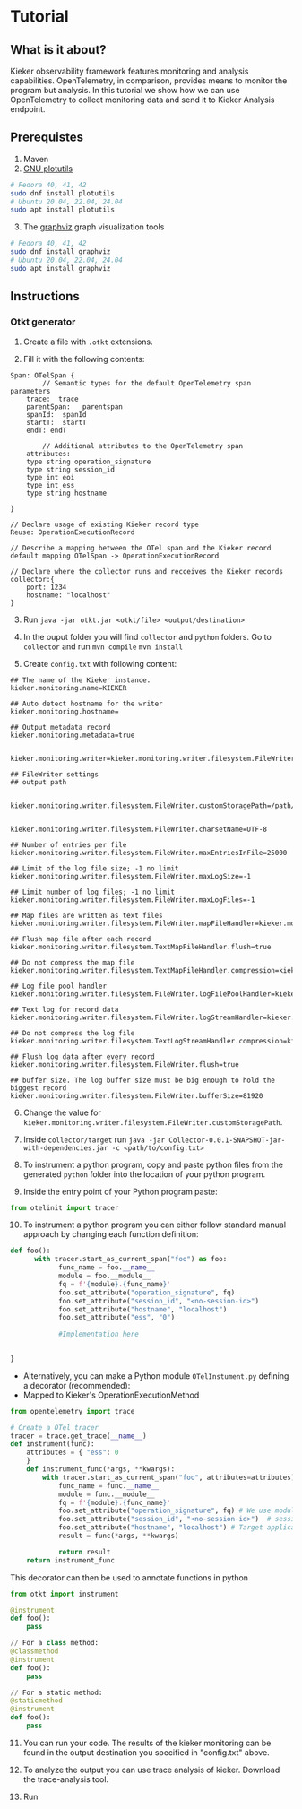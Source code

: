 # Tutorial

## What is it about?

Kieker observability framework features monitoring and analysis capabilities.
OpenTelemetry, in comparison, provides means to monitor the program but analysis.
In this tutorial we show how we can use OpenTelemetry to collect monitoring data and send it to Kieker Analysis endpoint.

## Prerequistes

1. Maven
2. [GNU plotutils](http://www.gnu.org/software/plotutils/)
```bash
# Fedora 40, 41, 42
sudo dnf install plotutils
# Ubuntu 20.04, 22.04, 24.04
sudo apt install plotutils
```
3. The [graphviz](http://www.graphviz.org/) graph visualization tools
```bash
# Fedora 40, 41, 42
sudo dnf install graphviz
# Ubuntu 20.04, 22.04, 24.04
sudo apt install graphviz
```

## Instructions

### Otkt generator

1. Create a file with `.otkt` extensions.

2. Fill it with the following contents:

``` 
Span: OTelSpan {
        // Semantic types for the default OpenTelemetry span parameters
	trace:  trace
	parentSpan:   parentspan
	spanId:  spanId
	startT:  startT
	endT: endT

        // Additional attributes to the OpenTelemetry span
	attributes:
	type string operation_signature
	type string session_id
	type int eoi
	type int ess
	type string hostname

}	

// Declare usage of existing Kieker record type
Reuse: OperationExecutionRecord

// Describe a mapping between the OTel span and the Kieker record
default mapping OTelSpan -> OperationExecutionRecord

// Declare where the collector runs and recceives the Kieker records
collector:{
	port: 1234
	hostname: "localhost"
}

```

3. Run `java -jar otkt.jar <otkt/file> <output/destination>`

4. In the ouput folder you will find `collector` and `python` folders.
Go to `collector` and run `mvn compile` `mvn install`

5. Create `config.txt` with following content:

``` 
## The name of the Kieker instance.
kieker.monitoring.name=KIEKER

## Auto detect hostname for the writer
kieker.monitoring.hostname=

## Output metadata record
kieker.monitoring.metadata=true


kieker.monitoring.writer=kieker.monitoring.writer.filesystem.FileWriter

## FileWriter settings
## output path


kieker.monitoring.writer.filesystem.FileWriter.customStoragePath=/path/to/kieker/ouput


kieker.monitoring.writer.filesystem.FileWriter.charsetName=UTF-8

## Number of entries per file
kieker.monitoring.writer.filesystem.FileWriter.maxEntriesInFile=25000

## Limit of the log file size; -1 no limit
kieker.monitoring.writer.filesystem.FileWriter.maxLogSize=-1

## Limit number of log files; -1 no limit
kieker.monitoring.writer.filesystem.FileWriter.maxLogFiles=-1

## Map files are written as text files
kieker.monitoring.writer.filesystem.FileWriter.mapFileHandler=kieker.monitoring.writer.filesystem.TextMapFileHandler

## Flush map file after each record
kieker.monitoring.writer.filesystem.TextMapFileHandler.flush=true

## Do not compress the map file
kieker.monitoring.writer.filesystem.TextMapFileHandler.compression=kieker.monitoring.writer.compression.NoneCompressionFilter

## Log file pool handler
kieker.monitoring.writer.filesystem.FileWriter.logFilePoolHandler=kieker.monitoring.writer.filesystem.RotatingLogFilePoolHandler

## Text log for record data
kieker.monitoring.writer.filesystem.FileWriter.logStreamHandler=kieker.monitoring.writer.filesystem.TextLogStreamHandler

## Do not compress the log file
kieker.monitoring.writer.filesystem.TextLogStreamHandler.compression=kieker.monitoring.writer.compression.NoneCompressionFilter

## Flush log data after every record
kieker.monitoring.writer.filesystem.FileWriter.flush=true

## buffer size. The log buffer size must be big enough to hold the biggest record
kieker.monitoring.writer.filesystem.FileWriter.bufferSize=81920 

```

6. Change the value for `kieker.monitoring.writer.filesystem.FileWriter.customStoragePath`.

7. Inside `collector/target` run `java -jar Collector-0.0.1-SNAPSHOT-jar-with-dependencies.jar -c <path/to/config.txt>`

8. To instrument a python program, copy and paste python files from the generated `python` folder into the location of your python program.

9. Inside the entry point of your Python program paste:

```python
from otelinit import tracer
```

10. To instrument a python program you can either follow standard manual approach by changing each function definition:

```python
def foo():
      with tracer.start_as_current_span("foo") as foo:
            func_name = foo.__name__
            module = foo.__module__
            fq = f'{module}.{func_name}'
            foo.set_attribute("operation_signature", fq)
            foo.set_attribute("session_id", "<no-session-id>")
            foo.set_attribute("hostname", "localhost")
            foo.set_attribute("ess", "0")
            
            #Implementation here

    
}
```

* Alternatively, you can make a Python module `OTelInstument.py` defining a decorator (recommended):
* Mapped to Kieker's OperationExecutionMethod
```python
from opentelemetry import trace

# Create a OTel tracer
tracer = trace.get_trace(__name__)
def instrument(func):
    attributes = { "ess": 0
    }
    def instrument_func(*args, **kwargs):
        with tracer.start_as_current_span("foo", attributes=attributes) as foo:
            func_name = func.__name__
            module = func.__module__
            fq = f'{module}.{func_name}'
            foo.set_attribute("operation_signature", fq) # We use module.func_name of Python program mapped as Java's fully qualified signature
            foo.set_attribute("session_id", "<no-session-id>")  # session_id is only relevant with Kieker agent on Java applications
            foo.set_attribute("hostname", "localhost") # Target application should provide hostname.
            result = func(*args, **kwargs)

            return result
    return instrument_func
```
This decorator can then be used to annotate functions in python
```python
from otkt import instrument

@instrument
def foo():
    pass

// For a class method:
@classmethod
@instrument
def foo():
    pass

// For a static method:
@staticmethod
@instrument
def foo():
    pass
```
11. You can run your code. The results of the kieker monitoring can be found in the output destination you specified in "config.txt" above.

12. To analyze the output you can use trace analysis of kieker. 
Download the trace-analysis tool.

13. Run 

